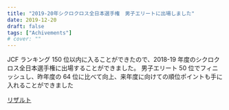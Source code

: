 ```yaml
---
title: "2019-20年シクロクロス全日本選手権　男子エリートに出場しました"
date: 2019-12-20
draft: false
tags: ["Achivements"]
# cover: ""
---
```


JCF ランキング 150 位以内に入ることができたので、2018-19 年度のシクロクロス全日本選手権に出場することができました。
男子エリート 50 位でフィニッシュし、昨年度の 64 位に比べて向上、来年度に向けての順位ポイントも手に入れることができました

[リザルト](https://data.cyclocross.jp/race/9178)
